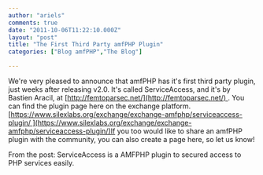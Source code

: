 ```yaml
---
author: "ariels"
comments: true
date: "2011-10-06T11:22:10.000Z"
layout: "post"
title: "The First Third Party amfPHP Plugin"
categories: ["Blog amfPHP","The Blog"]

---
```

We're very pleased to announce that amfPHP has it's first third party plugin, just weeks after releasing v2.0. It's called ServiceAccess, and it's by Bastien Aracil, at [http://femtoparsec.net/](http://femtoparsec.net/) . You can find the plugin page here on the exchange platform. [https://www.silexlabs.org/exchange/exchange-amfphp/serviceaccess-plugin/ ](https://www.silexlabs.org/exchange/exchange-amfphp/serviceaccess-plugin/)If you too would like to share an amfPHP plugin with the community, you can also create a page here, so let us know!

From the post: ServiceAccess is a AMFPHP plugin to secured access to PHP services easily.


